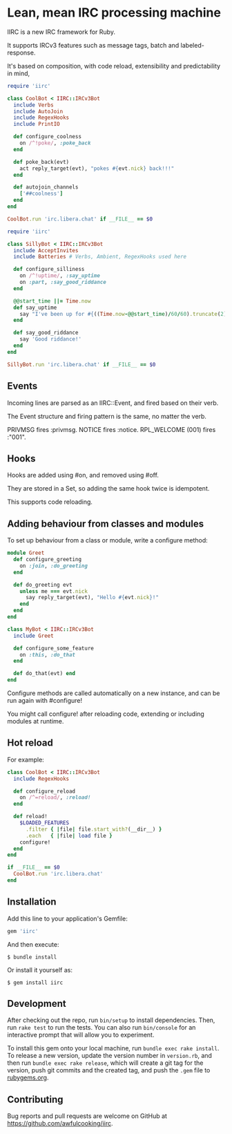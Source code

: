 # Lean, mean IRC processing machine

IIRC is a new IRC framework for Ruby.

It supports IRCv3 features such as message tags, batch and labeled-response.

It's based on composition, with code reload, extensibility and predictability in mind,

```ruby
require 'iirc'

class CoolBot < IIRC::IRCv3Bot
  include Verbs
  include AutoJoin
  include RegexHooks
  include PrintIO

  def configure_coolness
    on /^!poke/, :poke_back
  end

  def poke_back(evt)
    act reply_target(evt), "pokes #{evt.nick} back!!!"
  end

  def autojoin_channels
    ['##coolness']
  end
end

CoolBot.run 'irc.libera.chat' if __FILE__ == $0
```

```ruby
require 'iirc'

class SillyBot < IIRC::IRCv3Bot
  include AcceptInvites
  include Batteries # Verbs, Ambient, RegexHooks used here

  def configure_silliness
    on /^!uptime/, :say_uptime
    on :part, :say_good_riddance
  end

  @@start_time ||= Time.now
  def say_uptime
    say "I've been up for #{((Time.now-@@start_time)/60/60).truncate(2)} hours"
  end

  def say_good_riddance
    say 'Good riddance!'
  end
end

SillyBot.run 'irc.libera.chat' if __FILE__ == $0
```

## Events

Incoming lines are parsed as an IIRC::Event, and fired based on their verb.

The Event structure and firing pattern is the same, no matter the verb.

PRIVMSG fires :privmsg. NOTICE fires :notice. RPL_WELCOME (001) fires :"001".

## Hooks

Hooks are added using #on, and removed using #off.

They are stored in a Set, so adding the same hook twice is idempotent.

This supports code reloading.

## Adding behaviour from classes and modules

To set up behaviour from a class or module, write a configure method:

```ruby
module Greet
  def configure_greeting
    on :join, :do_greeting
  end

  def do_greeting evt
    unless me === evt.nick
      say reply_target(evt), "Hello #{evt.nick}!"
    end
  end
end

class MyBot < IIRC::IRCv3Bot
  include Greet

  def configure_some_feature
    on :this, :do_that
  end

  def do_that(evt) end
end
```

Configure methods are called automatically on a new instance, and can be run again with #configure!

You might call configure! after reloading code, extending or including modules at runtime.

## Hot reload

For example:

```ruby
class CoolBot < IIRC::IRCv3Bot
  include RegexHooks

  def configure_reload
    on /^=reload/, :reload!
  end

  def reload!
    $LOADED_FEATURES
      .filter { |file| file.start_with?(__dir__) }
      .each   { |file| load file }
    configure!
  end
end

if __FILE__ == $0
  CoolBot.run 'irc.libera.chat'
end
```

## Installation

Add this line to your application's Gemfile:

```ruby
gem 'iirc'
```

And then execute:

    $ bundle install

Or install it yourself as:

    $ gem install iirc

## Development

After checking out the repo, run `bin/setup` to install dependencies. Then, run `rake test` to run the tests. You can also run `bin/console` for an interactive prompt that will allow you to experiment.

To install this gem onto your local machine, run `bundle exec rake install`. To release a new version, update the version number in `version.rb`, and then run `bundle exec rake release`, which will create a git tag for the version, push git commits and the created tag, and push the `.gem` file to [rubygems.org](https://rubygems.org).

## Contributing

Bug reports and pull requests are welcome on GitHub at https://github.com/awfulcooking/iirc.
